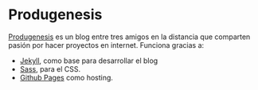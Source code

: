 # Produgenesis

[Produgenesis](http://produgenesis.com) es un blog entre tres amigos en la distancia que comparten pasión por hacer proyectos en internet. Funciona gracias a:

* [Jekyll](https://jekyllrb.com/), como base para desarrollar el blog
* [Sass](https://sass-lang.com/), para el CSS.
* [Github Pages](https://pages.github.com/) como hosting.